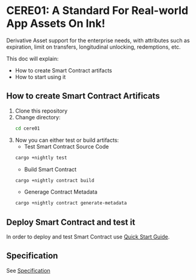 # CERE01: A Standard For Real-world App Assets On Ink!

Derivative Asset support for the enterprise needs, with attributes such as expiration, limit on transfers, longitudinal unlocking, redemptions, etc.

This doc will explain:
* How to create Smart Contract artifacts
* How to start using it

## How to create Smart Contract Artificats

1. Clone this repository
1. Change directory:
    ```bash
    cd cere01
    ```
1. Now you can either test or build artifacts:
    * Test Smart Contract Source Code
    ```bash
    cargo +nightly test
    ```
    * Build Smart Contract
    ```bash
    cargo +nightly contract build
    ```
    * Generage Contract Metadata
    ```bash
    cargo +nightly contract generate-metadata
    ```

## Deploy Smart Contract and test it
In order to deploy and test Smart Contract use [Quick Start Guide](https://github.com/Cerebellum-Network/private-standalone-network-node/blob/dev/docs/tutorial.md#quick-start-guide).

## Specification
See [Specification](./cere01/specification.md)
